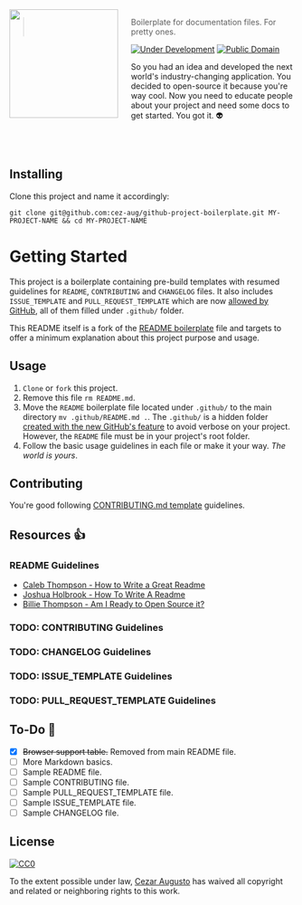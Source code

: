<img src="logo.png" align="left" width="192px" height="192px"/>
<img align="left" width="0" height="192px" hspace="10"/>

> Boilerplate for documentation files. For pretty ones. 

[![Under Development](https://img.shields.io/badge/under-development-orange.svg)](https://github.com/cez-aug/github-project-template) [![Public Domain](https://img.shields.io/badge/public-domain-lightgrey.svg)](https://creativecommons.org/publicdomain/zero/1.0/)

So you had an idea and developed the next world's industry-changing application. You decided to open-source it because you're way cool. Now you need to educate people about your project and need some docs to get started. You got it. :alien:

<br>
<br>

## Installing

Clone this project and name it accordingly:

```
git clone git@github.com:cez-aug/github-project-boilerplate.git MY-PROJECT-NAME && cd MY-PROJECT-NAME

```

# Getting Started 

This project is a boilerplate containing pre-build templates with resumed guidelines for `README`, `CONTRIBUTING` and `CHANGELOG` files. It also includes `ISSUE_TEMPLATE` and `PULL_REQUEST_TEMPLATE` which are now [allowed by GitHub](https://github.com/blog/2111-issue-and-pull-request-templates), all of them filled under `.github/` folder. 

This README itself is a fork of the [README boilerplate]() file and targets to offer a minimum explanation about this project purpose and usage. 

## Usage 

1. `Clone` or `fork` this project.
2. Remove this file `rm README.md`.
3. Move the `README` boilerplate file located under `.github/` to the main directory `mv .github/README.md .`. The `.github/` is a hidden folder [created with the new GitHub's feature](https://github.com/blog/2111-issue-and-pull-request-templates) to avoid verbose on your project. However, the `README` file must be in your project's root folder.
4. Follow the basic usage guidelines in each file or make it your way. *The world is yours*.

## Contributing 

You're good following [CONTRIBUTING.md template](.github/CONTRIBUTING.md) guidelines.

## Resources :thumbsup:

### README Guidelines 
* [Caleb Thompson - How to Write a Great Readme](https://robots.thoughtbot.com/how-to-write-a-great-readme)
* [Joshua Holbrook - How To Write A Readme](http://jfhbrook.github.io/2011/11/09/readmes.html)
* [Billie Thompson - Am I Ready to Open Source it?](https://gist.github.com/PurpleBooth/6f1ba788bf70fb501439#file-am-i-ready-to-open-source-this-md)

### TODO: CONTRIBUTING Guidelines

### TODO: CHANGELOG Guidelines

### TODO: ISSUE_TEMPLATE Guidelines

### TODO: PULL_REQUEST_TEMPLATE Guidelines

## To-Do :man:
- [x] ~~Browser support table.~~ Removed from main README file.
- [ ] More Markdown basics.
- [ ] Sample README file.
- [ ] Sample CONTRIBUTING file.
- [ ] Sample PULL_REQUEST_TEMPLATE file.
- [ ] Sample ISSUE_TEMPLATE file.
- [ ] Sample CHANGELOG file.

## License 
[![CC0](https://i.creativecommons.org/p/zero/1.0/88x31.png)](https://creativecommons.org/publicdomain/zero/1.0/)

To the extent possible under law, [Cezar Augusto](http://cezar.work) has waived all copyright and related or neighboring rights to this work.